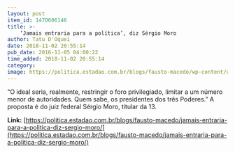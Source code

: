 ```yaml
---
layout: post
item_id: 1470606146
title: >-
    ‘Jamais entraria para a política’, diz Sérgio Moro
author: Tatu D'Oquei
date: 2018-11-02 20:55:14
pub_date: 2016-11-05 04:00:22
time_added: 2018-11-02 20:55:14
category: 
image: https://politica.estadao.com.br/blogs/fausto-macedo/wp-content/uploads/sites/41/2016/11/20161103_112216.jpg
---
```


“O ideal seria, realmente, restringir o foro privilegiado, limitar a um número menor de autoridades. Quem sabe, os presidentes dos três Poderes.” A proposta é do juiz federal Sérgio Moro, titular da 13.

**Link:** [https://politica.estadao.com.br/blogs/fausto-macedo/jamais-entraria-para-a-politica-diz-sergio-moro/](https://politica.estadao.com.br/blogs/fausto-macedo/jamais-entraria-para-a-politica-diz-sergio-moro/)

